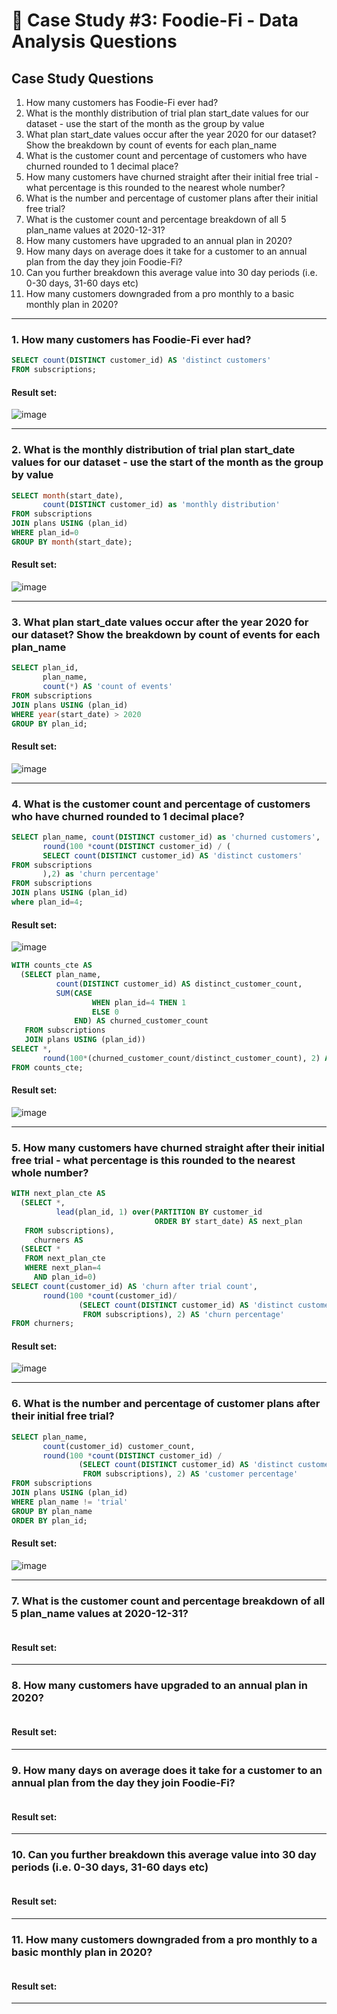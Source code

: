 # :avocado: Case Study #3: Foodie-Fi - Data Analysis Questions

## Case Study Questions
1. How many customers has Foodie-Fi ever had?
2. What is the monthly distribution of trial plan start_date values for our dataset - use the start of the month as the group by value
3. What plan start_date values occur after the year 2020 for our dataset? Show the breakdown by count of events for each plan_name
4. What is the customer count and percentage of customers who have churned rounded to 1 decimal place?
5. How many customers have churned straight after their initial free trial - what percentage is this rounded to the nearest whole number?
6. What is the number and percentage of customer plans after their initial free trial?
7. What is the customer count and percentage breakdown of all 5 plan_name values at 2020-12-31?
8. How many customers have upgraded to an annual plan in 2020?
9. How many days on average does it take for a customer to an annual plan from the day they join Foodie-Fi?
10. Can you further breakdown this average value into 30 day periods (i.e. 0-30 days, 31-60 days etc)
11. How many customers downgraded from a pro monthly to a basic monthly plan in 2020?

***

###  1. How many customers has Foodie-Fi ever had?

```sql
SELECT count(DISTINCT customer_id) AS 'distinct customers'
FROM subscriptions;
``` 
	
#### Result set:
![image](https://user-images.githubusercontent.com/77529445/164981170-9edf1b3e-b27b-43b5-90c1-c6ff74463e73.png)

***

###  2. What is the monthly distribution of trial plan start_date values for our dataset - use the start of the month as the group by value

```sql
SELECT month(start_date),
       count(DISTINCT customer_id) as 'monthly distribution'
FROM subscriptions
JOIN plans USING (plan_id)
WHERE plan_id=0
GROUP BY month(start_date);
``` 
	
#### Result set:
![image](https://user-images.githubusercontent.com/77529445/164981204-63098eac-ed95-4c63-8f26-3f91a8495abc.png)

***

###  3. What plan start_date values occur after the year 2020 for our dataset? Show the breakdown by count of events for each plan_name

```sql
SELECT plan_id,
       plan_name,
       count(*) AS 'count of events'
FROM subscriptions
JOIN plans USING (plan_id)
WHERE year(start_date) > 2020
GROUP BY plan_id;
``` 
	
#### Result set:
![image](https://user-images.githubusercontent.com/77529445/164981223-da4b6e28-636c-4bde-92bc-aab821d8a17f.png)

***

###  4. What is the customer count and percentage of customers who have churned rounded to 1 decimal place?

```sql
SELECT plan_name, count(DISTINCT customer_id) as 'churned customers',
       round(100 *count(DISTINCT customer_id) / (
       SELECT count(DISTINCT customer_id) AS 'distinct customers'
FROM subscriptions
       ),2) as 'churn percentage'
FROM subscriptions
JOIN plans USING (plan_id)
where plan_id=4;
``` 
	
#### Result set:
![image](https://user-images.githubusercontent.com/77529445/164981238-e545644e-bf0e-4a07-80e7-74b502f1e5ef.png)

```sql
WITH counts_cte AS
  (SELECT plan_name,
          count(DISTINCT customer_id) AS distinct_customer_count,
          SUM(CASE
                  WHEN plan_id=4 THEN 1
                  ELSE 0
              END) AS churned_customer_count
   FROM subscriptions
   JOIN plans USING (plan_id))
SELECT *,
       round(100*(churned_customer_count/distinct_customer_count), 2) AS churn_percentage
FROM counts_cte;
``` 
	
#### Result set:
![image](https://user-images.githubusercontent.com/77529445/164981288-a4f71aaf-148d-406b-b5a4-c1658dddef25.png)

***

###  5. How many customers have churned straight after their initial free trial - what percentage is this rounded to the nearest whole number?

```sql
WITH next_plan_cte AS
  (SELECT *,
          lead(plan_id, 1) over(PARTITION BY customer_id
                                ORDER BY start_date) AS next_plan
   FROM subscriptions),
     churners AS
  (SELECT *
   FROM next_plan_cte
   WHERE next_plan=4
     AND plan_id=0)
SELECT count(customer_id) AS 'churn after trial count',
       round(100 *count(customer_id)/
               (SELECT count(DISTINCT customer_id) AS 'distinct customers'
                FROM subscriptions), 2) AS 'churn percentage'
FROM churners;
``` 
	
#### Result set:
![image](https://user-images.githubusercontent.com/77529445/164981310-3c79a54d-8333-486b-9826-d4e27126009c.png)

***

###  6. What is the number and percentage of customer plans after their initial free trial?

```sql
SELECT plan_name,
       count(customer_id) customer_count,
       round(100 *count(DISTINCT customer_id) /
               (SELECT count(DISTINCT customer_id) AS 'distinct customers'
                FROM subscriptions), 2) AS 'customer percentage'
FROM subscriptions
JOIN plans USING (plan_id)
WHERE plan_name != 'trial'
GROUP BY plan_name
ORDER BY plan_id;
``` 
	
#### Result set:
![image](https://user-images.githubusercontent.com/77529445/164981328-0e9c6cf3-9d6e-4757-9e96-b296fff504a6.png)

***

###  7. What is the customer count and percentage breakdown of all 5 plan_name values at 2020-12-31?

```sql

``` 
	
#### Result set:

***

###  8. How many customers have upgraded to an annual plan in 2020?

```sql

``` 
	
#### Result set:

***

###  9. How many days on average does it take for a customer to an annual plan from the day they join Foodie-Fi?

```sql

``` 
	
#### Result set:

***

###  10. Can you further breakdown this average value into 30 day periods (i.e. 0-30 days, 31-60 days etc)

```sql

``` 
	
#### Result set:

***

###  11. How many customers downgraded from a pro monthly to a basic monthly plan in 2020?

```sql

``` 
	
#### Result set:

***
